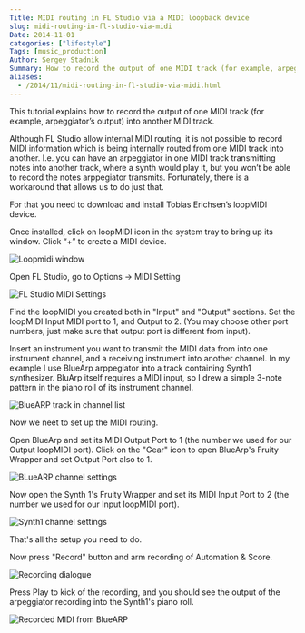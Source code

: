 ```yaml
---
Title: MIDI routing in FL Studio via a MIDI loopback device
slug: midi-routing-in-fl-studio-via-midi
Date: 2014-11-01
categories: ["lifestyle"]
Tags: [music_production]
Author: Sergey Stadnik
Summary: How to record the output of one MIDI track (for example, arpeggiator’s output) into another MIDI track in FL Studio.
aliases:
  - /2014/11/midi-routing-in-fl-studio-via-midi.html
---
```


This tutorial explains how to record the output of one MIDI track (for example, arpeggiator’s output) into another MIDI track.

Although FL Studio allow internal MIDI routing, it is not possible to record MIDI information which is being internally routed from one MIDI track into another. I.e. you can have an arpeggiator in one MIDI track transmitting notes into another track, where a synth would play it, but you won’t be able to record the notes arppegiator transmits. Fortunately, there is a workaround that allows us to do just that.

For that you need to download and install Tobias Erichsen’s loopMIDI device.

Once installed, click on loopMIDI icon in the system tray to bring up its window. Click “+” to create a MIDI device.

![Loopmidi window](/images/2014-11-01_loopmidi.png)

Open FL Studio, go to Options → MIDI Setting

![FL Studio MIDI Settings](/images/2014-11-01_flstudio-settings.png)

Find the loopMIDI you created both in "Input" and "Output" sections. Set the loopMIDI Input MIDI port to 1, and Output to 2. (You may choose other port numbers, just make sure that output port is different from input).

Insert an instrument you want to transmit the MIDI data from into one instrument channel, and a receiving instrument into another channel. In my example I use BlueArp arppegiator into a track containing Synth1 synthesizer. BluArp itself requires a MIDI input, so I drew a simple 3-note pattern in the piano roll of its instrument channel.

![BlueARP track in channel list](/images/2014-11-01_flstudio_1.png)

Now we neet to set up the MIDI routing.

Open BlueArp and set its MIDI Output Port to 1 (the number we used for our Output loopMIDI port). Click on the "Gear" icon to open BlueArp's Fruity Wrapper and set Output Port also to 1.

![BLueARP channel settings](/images/2014-11-01_flstudio_2.png)

Now open the Synth 1's Fruity Wrapper and set its MIDI Input Port to 2 (the number we used for our Input loopMIDI port).

![Synth1 channel settings](/images/2014-11-01_flstudio_5.png)

That's all the setup you need to do.

Now press "Record" button and arm recording of Automation & Score.

![Recording dialogue](/images/2014-11-01_flstudio_3.png)

Press Play to kick of the recording, and you should see the output of the arpeggiator recording into the Synth1's piano roll.

![Recorded MIDI from BlueARP](/images/2014-11-01_flstudio_4.png)